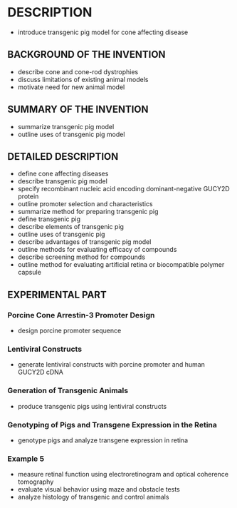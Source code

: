 # DESCRIPTION

- introduce transgenic pig model for cone affecting disease

## BACKGROUND OF THE INVENTION

- describe cone and cone-rod dystrophies
- discuss limitations of existing animal models
- motivate need for new animal model

## SUMMARY OF THE INVENTION

- summarize transgenic pig model
- outline uses of transgenic pig model

## DETAILED DESCRIPTION

- define cone affecting diseases
- describe transgenic pig model
- specify recombinant nucleic acid encoding dominant-negative GUCY2D protein
- outline promoter selection and characteristics
- summarize method for preparing transgenic pig
- define transgenic pig
- describe elements of transgenic pig
- outline uses of transgenic pig
- describe advantages of transgenic pig model
- outline methods for evaluating efficacy of compounds
- describe screening method for compounds
- outline method for evaluating artificial retina or biocompatible polymer capsule

## EXPERIMENTAL PART

### Porcine Cone Arrestin-3 Promoter Design

- design porcine promoter sequence

### Lentiviral Constructs

- generate lentiviral constructs with porcine promoter and human GUCY2D cDNA

### Generation of Transgenic Animals

- produce transgenic pigs using lentiviral constructs

### Genotyping of Pigs and Transgene Expression in the Retina

- genotype pigs and analyze transgene expression in retina

### Example 5

- measure retinal function using electroretinogram and optical coherence tomography
- evaluate visual behavior using maze and obstacle tests
- analyze histology of transgenic and control animals


